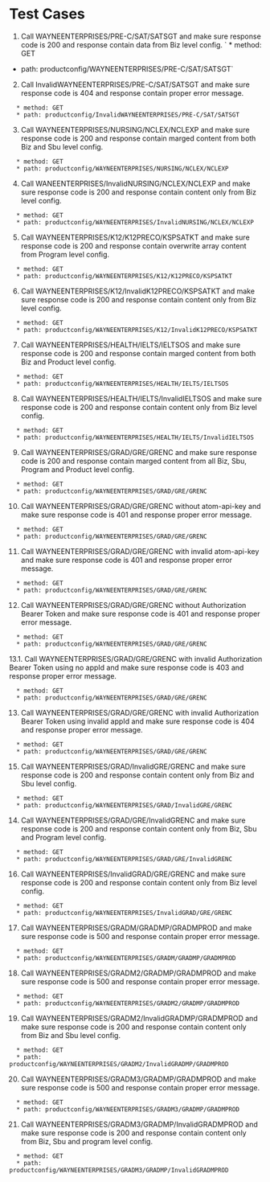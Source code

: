 # Test Cases
01. Call WAYNEENTERPRISES/PRE-C/SAT/SATSGT and make sure response code is 200 and response contain data from Biz level config.
`  * method: GET
  * path: productconfig/WAYNEENTERPRISES/PRE-C/SAT/SATSGT`
02. Call InvalidWAYNEENTERPRISES/PRE-C/SAT/SATSGT and make sure response code is 404 and response contain proper error message.
```
  * method: GET
  * path: productconfig/InvalidWAYNEENTERPRISES/PRE-C/SAT/SATSGT
```
03. Call WAYNEENTERPRISES/NURSING/NCLEX/NCLEXP and make sure response code is 200 and response contain marged content from both Biz and Sbu level config.
```
  * method: GET
  * path: productconfig/WAYNEENTERPRISES/NURSING/NCLEX/NCLEXP
```
04. Call WANEENTERPRISES/InvalidNURSING/NCLEX/NCLEXP and make sure response code is 200 and response contain content only from Biz level config.
```
  * method: GET
  * path: productconfig/WAYNEENTERPRISES/InvalidNURSING/NCLEX/NCLEXP
```
05. Call WAYNEENTERPRISES/K12/K12PRECO/KSPSATKT and make sure response code is 200 and response contain overwrite array content from Program level config.
```
  * method: GET
  * path: productconfig/WAYNEENTERPRISES/K12/K12PRECO/KSPSATKT
```
06. Call WAYNEENTERPRISES/K12/InvalidK12PRECO/KSPSATKT and make sure response code is 200 and response contain content only from Biz level config.
```
  * method: GET
  * path: productconfig/WAYNEENTERPRISES/K12/InvalidK12PRECO/KSPSATKT
```
07. Call WAYNEENTERPRISES/HEALTH/IELTS/IELTSOS and make sure response code is 200 and response contain marged content from both Biz and Product level config.
```
  * method: GET
  * path: productconfig/WAYNEENTERPRISES/HEALTH/IELTS/IELTSOS
```
08. Call WAYNEENTERPRISES/HEALTH/IELTS/InvalidIELTSOS and make sure response code is 200 and response contain content only from Biz level config.
```
  * method: GET
  * path: productconfig/WAYNEENTERPRISES/HEALTH/IELTS/InvalidIELTSOS
```
09. Call WAYNEENTERPRISES/GRAD/GRE/GRENC and make sure response code is 200 and response contain marged content from all Biz, Sbu, Program and Product level config.
```
  * method: GET
  * path: productconfig/WAYNEENTERPRISES/GRAD/GRE/GRENC
```
10. Call WAYNEENTERPRISES/GRAD/GRE/GRENC without atom-api-key and make sure response code is 401 and response proper error message.
```
  * method: GET
  * path: productconfig/WAYNEENTERPRISES/GRAD/GRE/GRENC
```
11. Call WAYNEENTERPRISES/GRAD/GRE/GRENC with invalid atom-api-key and make sure response code is 401 and response proper error message.
```
  * method: GET
  * path: productconfig/WAYNEENTERPRISES/GRAD/GRE/GRENC
```
12. Call WAYNEENTERPRISES/GRAD/GRE/GRENC without Authorization Bearer Token and make sure response code is 401 and response proper error message.
```
  * method: GET
  * path: productconfig/WAYNEENTERPRISES/GRAD/GRE/GRENC
```
13.1. Call WAYNEENTERPRISES/GRAD/GRE/GRENC with invalid Authorization Bearer Token using no appId and make sure response code is 403 and response proper error message.
```
  * method: GET
  * path: productconfig/WAYNEENTERPRISES/GRAD/GRE/GRENC
```
13. Call WAYNEENTERPRISES/GRAD/GRE/GRENC with invalid Authorization Bearer Token using invalid appId and make sure response code is 404 and response proper error message.
```
  * method: GET
  * path: productconfig/WAYNEENTERPRISES/GRAD/GRE/GRENC
```
15. Call WAYNEENTERPRISES/GRAD/InvalidGRE/GRENC and make sure response code is 200 and response contain content only from Biz and Sbu level config.
```
  * method: GET
  * path: productconfig/WAYNEENTERPRISES/GRAD/InvalidGRE/GRENC
```
14. Call WAYNEENTERPRISES/GRAD/GRE/InvalidGRENC and make sure response code is 200 and response contain content only from Biz, Sbu and Program level config.
```
  * method: GET
  * path: productconfig/WAYNEENTERPRISES/GRAD/GRE/InvalidGRENC
```
16. Call WAYNEENTERPRISES/InvalidGRAD/GRE/GRENC and make sure response code is 200 and response contain content only from Biz level config.
```
  * method: GET
  * path: productconfig/WAYNEENTERPRISES/InvalidGRAD/GRE/GRENC
```
17. Call WAYNEENTERPRISES/GRADM/GRADMP/GRADMPROD and make sure response code is 500 and response contain proper error message.
```
  * method: GET
  * path: productconfig/WAYNEENTERPRISES/GRADM/GRADMP/GRADMPROD
```
18. Call WAYNEENTERPRISES/GRADM2/GRADMP/GRADMPROD and make sure response code is 500 and response contain proper error message.
```
  * method: GET
  * path: productconfig/WAYNEENTERPRISES/GRADM2/GRADMP/GRADMPROD
```
19. Call WAYNEENTERPRISES/GRADM2/InvalidGRADMP/GRADMPROD and make sure response code is 200 and response contain content only from Biz and Sbu level config.
```
  * method: GET
  * path: productconfig/WAYNEENTERPRISES/GRADM2/InvalidGRADMP/GRADMPROD
```
20. Call WAYNEENTERPRISES/GRADM3/GRADMP/GRADMPROD and make sure response code is 500 and response contain proper error message.
```
  * method: GET
  * path: productconfig/WAYNEENTERPRISES/GRADM3/GRADMP/GRADMPROD
```
21. Call WAYNEENTERPRISES/GRADM3/GRADMP/InvalidGRADMPROD and make sure response code is 200 and response contain content only from Biz, Sbu and program level config.
```
  * method: GET
  * path: productconfig/WAYNEENTERPRISES/GRADM3/GRADMP/InvalidGRADMPROD
```
